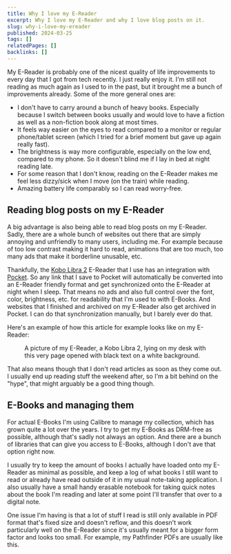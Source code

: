 ```yaml
---
title: Why I love my E-Reader
excerpt: Why I love my E-Reader and why I love blog posts on it.
slug: why-i-love-my-ereader
published: 2024-03-25
tags: []
relatedPages: []
backlinks: []
---
```


My E-Reader is probably one of the nicest quality of life improvements to every day that I got from tech recently. I just really enjoy it. I'm still not reading as much again as I used to in the past, but it brought me a bunch of improvements already. Some of the more general ones are:

- I don't have to carry around a bunch of heavy books. Especially because I switch between books usually and would love to have a fiction as well as a non-fiction book along at most times.
- It feels way easier on the eyes to read compared to a monitor or regular phone/tablet screen (which I tried for a brief moment but gave up again really fast).
- The brightness is way more configurable, especially on the low end, compared to my phone. So it doesn't blind me if I lay in bed at night reading late.
- For some reason that I don't know, reading on the E-Reader makes me feel less dizzy/sick when I move (on the train) while reading.
- Amazing battery life comparably so I can read worry-free.

## Reading blog posts on my E-Reader

A big advantage is also being able to read blog posts on my E-Reader. Sadly, there are a whole bunch of websites out there that are simply annoying and unfriendly to many users, including me. For example because of too low contrast making it hard to read, animations that are too much, too many ads that make it borderline unusable, etc.

Thankfully, the [Kobo Libra 2](https://us.kobobooks.com/products/kobo-libra-2) E-Reader that I use has an integration with [Pocket](https://getpocket.com/). So any link that I save to Pocket will automatically be converted into an E-Reader friendly format and get synchronized onto the E-Reader at night when I sleep. That means no ads and also full control over the font, color, brightness, etc. for readability that I'm used to with E-Books. And websites that I finished and archived on my E-Reader also get archived in Pocket. I can do that synchronization manually, but I barely ever do that.

Here's an example of how this article for example looks like on my E-Reader:

<figure>
<Picture src="https://www-cdn.aliciabytes.com/file/aliciabytes-com/pages/why-i-love-my-ereader/ereader-example-through-recursion.jpg" alt="A picture of my E-Reader, a Kobo Libra 2, lying on my desk with this very page opened with black text on a white background." formats={['avif', 'webp']} fallbackFormat="jpg" width="3024" height="4032" quality="mid" />
<figcaption>A picture of my E-Reader, a Kobo Libra 2, lying on my desk with this very page opened with black text on a white background.</figcaption>
</figure>

That also means though that I don't read articles as soon as they come out. I usually end up reading stuff the weekend after, so I'm a bit behind on the "hype", that might arguably be a good thing though.

## E-Books and managing them

For actual E-Books I'm using Calibre to manage my collection, which has grown quite a lot over the years. I try to get my E-Books as DRM-free as possible, although that's sadly not always an option. And there are a bunch of libraries that can give you access to E-Books, although I don't ave that option right now.

I usually try to keep the amount of books I actually have loaded onto my E-Reader as minimal as possible, and keep a log of what books I still want to read or already have read outside of it in my usual note-taking application. I also usually have a small handy erasable notebook for taking quick notes about the book I'm reading and later at some point I'll transfer that over to a digital note.

One issue I'm having is that a lot of stuff I read is still only available in PDF format that's fixed size and doesn't reflow, and this doesn't work particularly well on the E-Reader since it's usually meant for a bigger form factor and looks too small. For example, my Pathfinder PDFs are usually like this.

